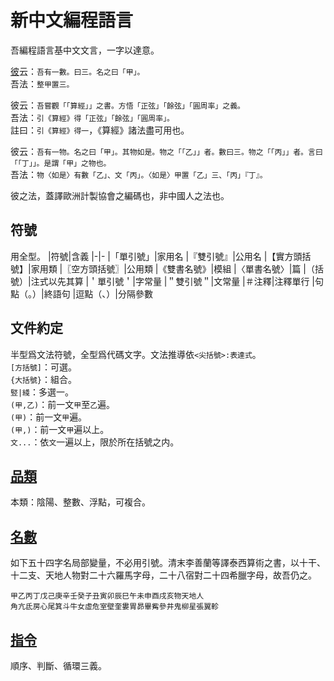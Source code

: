 # 新中文編程語言

吾編程語言基中文文言，一字以達意。

[彼](https://github.com/wenyan-lang/wiki/blob/master/Syntax-Cheatsheet.md)云：`吾有一數。曰三。名之曰「甲」。`\
吾法：`整甲置三。`

彼云：`吾嘗觀「「算經」」之書。方悟「正弦」「餘弦」「圓周率」之義。`\
吾法：`引《算經》得「正弦」「餘弦」「圓周率」。`\
註曰：`引《算經》得一`，《算經》諸法盡可用也。

彼云：`吾有一物。名之曰「甲」。其物如是。物之「「乙」」者。數曰三。物之「「丙」」者。言曰「「丁」」。是謂「甲」之物也。`\
吾法：`物〈如是〉有數「乙」、文「丙」。〈如是〉甲置「乙」三、「丙」『丁』。`

彼之法，蓋譯歐洲計製協會之編碼也，非中國人之法也。

## 符號
用全型。
|符號|含義
|-|-
|「單引號」|家用名
|『雙引號』|公用名
|【實方頭括號】|家用類
|〖空方頭括號〗|公用類
|《雙書名號》|模組
|〈單書名號〉|篇
|（括號）|注式以先其算
|＇單引號＇|字常量
|＂雙引號＂|文常量
|＃注釋|注釋單行
|句點（。）|終語句
|逗點（、）|分隔參數

## 文件約定
半型爲文法符號，全型爲代碼文字。文法推導依`<尖括號>:表達式`。\
`[方括號]`：可選。\
`{大括號}`：組合。\
`竪|綫`：多選一。\
`(甲,乙)`：前一文`甲`至`乙`遍。\
`(甲)`：前一文`甲`遍。\
`(甲,)`：前一文`甲`遍以上。\
`文...`：依`文`一遍以上，限於所在括號之内。

## [品類](./types.md)
本類：陰陽、整數、浮點，可複合。

## [名數](./expressions.md)
如下五十四字名局部變量，不必用引號。清末李善蘭等譯泰西算術之書，以十干、十二支、天地人物對二十六羅馬字母，二十八宿對二十四希臘字母，故吾仍之。
```
甲乙丙丁戊己庚辛壬癸子丑寅卯辰巳午未申酉戌亥物天地人
角亢氐房心尾箕斗牛女虛危室壁奎婁胃昴畢觜參井鬼柳星張翼軫
```
## [指令](./statements.md)
順序、判斷、循環三義。
